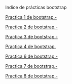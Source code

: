 Indice de prácticas bootstrap

<a href="https://lolyous.github.io/Practica1.html">Practica 1 de bootstrap.-</a>

<a href="https://lolyous.github.io/practica2.html">Practica 2 de bootstrap.-</a>

<a href="https://lolyous.github.io/practica3.html">Practica 3 de bootstrap.-</a>

<a href="https://lolyous.github.io/practica4.html">Practica 4 de bootstrap.</a>



<a href="https://lolyous.github.io/practica6.html">Practica 6 de bootstrap.-</a>

<a href="https://lolyous.github.io/practica7.html">Practica 7 de bootstrap.-</a>

<a href="https://lolyous.github.io/practica8.html">Practica 8 de bootstrap.-</a>

